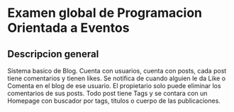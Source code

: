 # Examen global de Programacion Orientada a Eventos

## Descripcion general

Sistema basico de Blog. Cuenta con usuarios, cuenta con posts, cada post tiene comentarios y tienen likes. Se notifica de cuando alguien le da Like o Comenta en el blog de ese usuario. El propietario solo puede eliminar los comentarios de sus posts.
Todo post tiene Tags y se contara con un Homepage con buscador por tags, titulos o cuerpo de las publicaciones.
